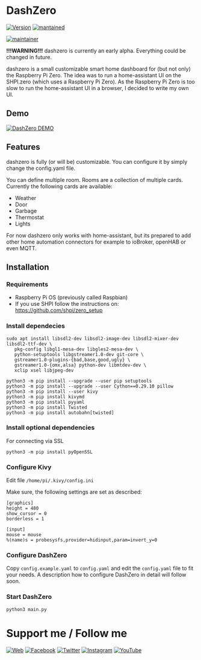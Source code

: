 # DashZero
[![Version](https://img.shields.io/badge/version-alpha-red.svg?style=for-the-badge)](#) [![mantained](https://img.shields.io/maintenance/yes/2020.svg?style=for-the-badge)](#)

[![maintainer](https://img.shields.io/badge/maintainer-Goran%20Zunic%20%40panbachi-blue.svg?style=for-the-badge)](https://www.panbachi.de)

**!!!WARNING!!!** dashzero is currently an early alpha. Everything could be changed in future.


dashzero is a small customizable smart home dashboard for (but not only) the Raspberry Pi Zero. The idea was to run a home-assistant UI on the SHPI.zero (which uses a Raspberry Pi Zero). As the Raspberry Pi Zero is too slow to run the home-assistant UI in a browser, I decided to write my own UI.

## Demo
[![DashZero DEMO](https://img.youtube.com/vi/teUpy-NQuOI/0.jpg)](https://youtu.be/teUpy-NQuOI)

## Features
dashzero is fully (or will be) customizable. You can configure it by simply change the config.yaml file.

You can define multiple room. Rooms are a collection of multiple cards. Currently the following cards are available:

- Weather
- Door
- Garbage
- Thermostat
- Lights

For now dashzero only works with home-assistant, but its prepared to add other home automation connectors for example to ioBroker, openHAB or even MQTT.

## Installation
### Requirements
- Raspberry Pi OS (previously called Raspbian)
- If you use SHPI follow the instructions on: https://github.com/shpi/zero_setup

### Install dependecies
```
sudo apt install libsdl2-dev libsdl2-image-dev libsdl2-mixer-dev libsdl2-ttf-dev \
   pkg-config libgl1-mesa-dev libgles2-mesa-dev \
   python-setuptools libgstreamer1.0-dev git-core \
   gstreamer1.0-plugins-{bad,base,good,ugly} \
   gstreamer1.0-{omx,alsa} python-dev libmtdev-dev \
   xclip xsel libjpeg-dev

python3 -m pip install --upgrade --user pip setuptools
python3 -m pip install --upgrade --user Cython==0.29.10 pillow
python3 -m pip install --user kivy
python3 -m pip install kivymd
python3 -m pip install pyyaml
python3 -m pip install Twisted
python3 -m pip install autobahn[twisted]
```

### Install optional dependencies
For connecting via SSL
```
python3 -m pip install pyOpenSSL
```

### Configure Kivy
Edit file `/home/pi/.kivy/config.ini`

Make sure, the following settings are set as described:

```
[graphics]
height = 480
show_cursor = 0
borderless = 1

[input]
mouse = mouse
%(name)s = probesysfs,provider=hidinput,param=invert_y=0
```

### Configure DashZero
Copy `config.example.yaml` to `config.yaml` and edit the `config.yaml` file to fit your needs. A description how to configure DashZero in detail will follow soon.

### Start DashZero
`python3 main.py`


# Support me / Follow me
[![Web](https://img.shields.io/badge/www-panbachi.de-blue.svg?style=flat-square&colorB=3d72a8&colorA=333333)](https://www.panbachi.de)
[![Facebook](https://img.shields.io/badge/-%40panbachi.de-blue.svg?style=flat-square&logo=facebook&colorB=3B5998&colorA=333333)](https://www.facebook.com/panbachi.de/)
[![Twitter](https://img.shields.io/badge/-%40panbachi.de-blue.svg?style=flat-square&logo=twitter&colorB=1DA1F2&colorA=333333)](https://twitter.com/panbachi)
[![Instagram](https://img.shields.io/badge/-%40panbachi.de-blue.svg?style=flat-square&logo=instagram&colorB=E4405F&colorA=333333)](http://instagram.com/panbachi.de)
[![YouTube](https://img.shields.io/badge/-%40panbachi.de-blue.svg?style=flat-square&logo=youtube&colorB=FF0000&colorA=333333)](https://www.youtube.com/channel/UCO7f2L7ZsDCpOtRfKnPqNow)
